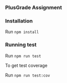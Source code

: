 ### PlusGrade Assignment

### Installation

Run `npm install`


### Running test

Run `npm run test`

To get test coverage

Run `npm run test:cov`

